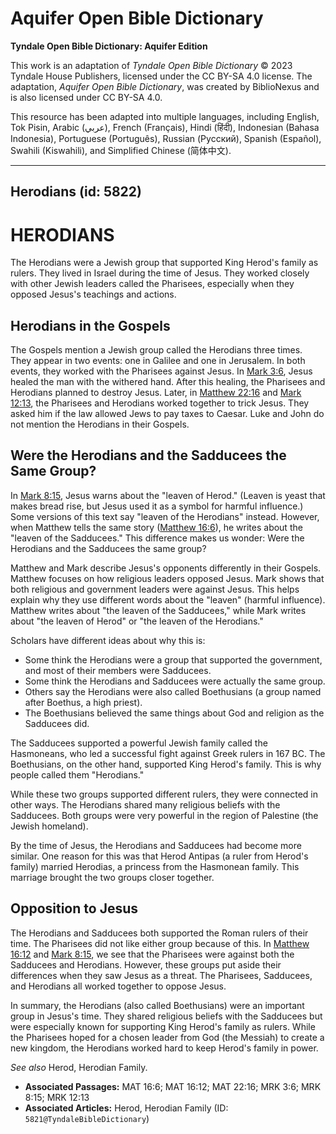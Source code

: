 # Aquifer Open Bible Dictionary

**Tyndale Open Bible Dictionary: Aquifer Edition**

This work is an adaptation of *Tyndale Open Bible Dictionary* © 2023 Tyndale House Publishers, licensed under the CC BY\-SA 4\.0 license. The adaptation, *Aquifer Open Bible Dictionary*, was created by BiblioNexus and is also licensed under CC BY\-SA 4\.0\.

This resource has been adapted into multiple languages, including English, Tok Pisin, Arabic (عربي), French (Français), Hindi (हिंदी), Indonesian (Bahasa Indonesia), Portuguese (Português), Russian (Русский), Spanish (Español), Swahili (Kiswahili), and Simplified Chinese (简体中文).



--------------------------------

## Herodians (id: 5822)

HERODIANS
=========

The Herodians were a Jewish group that supported King Herod's family as rulers. They lived in Israel during the time of Jesus. They worked closely with other Jewish leaders called the Pharisees, especially when they opposed Jesus's teachings and actions.

Herodians in the Gospels
------------------------

The Gospels mention a Jewish group called the Herodians three times. They appear in two events: one in Galilee and one in Jerusalem. In both events, they worked with the Pharisees against Jesus. In [Mark 3:6](https://ref.ly/Mark3:6), Jesus healed the man with the withered hand. After this healing, the Pharisees and Herodians planned to destroy Jesus. Later, in [Matthew 22:16](https://ref.ly/Matt22:16) and [Mark 12:13](https://ref.ly/Mark12:13), the Pharisees and Herodians worked together to trick Jesus. They asked him if the law allowed Jews to pay taxes to Caesar. Luke and John do not mention the Herodians in their Gospels.

Were the Herodians and the Sadducees the Same Group?
----------------------------------------------------

In [Mark 8:15](https://ref.ly/Mark8:15), Jesus warns about the "leaven of Herod." (Leaven is yeast that makes bread rise, but Jesus used it as a symbol for harmful influence.) Some versions of this text say "leaven of the Herodians" instead. However, when Matthew tells the same story ([Matthew 16:6](https://ref.ly/Matt16:6)), he writes about the "leaven of the Sadducees." This difference makes us wonder: Were the Herodians and the Sadducees the same group?

Matthew and Mark describe Jesus's opponents differently in their Gospels. Matthew focuses on how religious leaders opposed Jesus. Mark shows that both religious and government leaders were against Jesus. This helps explain why they use different words about the "leaven" (harmful influence). Matthew writes about "the leaven of the Sadducees," while Mark writes about "the leaven of Herod" or "the leaven of the Herodians."

Scholars have different ideas about why this is:

* Some think the Herodians were a group that supported the government, and most of their members were Sadducees.
* Some think the Herodians and Sadducees were actually the same group.
* Others say the Herodians were also called Boethusians (a group named after Boethus, a high priest).
* The Boethusians believed the same things about God and religion as the Sadducees did.

The Sadducees supported a powerful Jewish family called the Hasmoneans, who led a successful fight against Greek rulers in 167 BC. The Boethusians, on the other hand, supported King Herod's family. This is why people called them "Herodians."

While these two groups supported different rulers, they were connected in other ways. The Herodians shared many religious beliefs with the Sadducees. Both groups were very powerful in the region of Palestine (the Jewish homeland).

By the time of Jesus, the Herodians and Sadducees had become more similar. One reason for this was that Herod Antipas (a ruler from Herod's family) married Herodias, a princess from the Hasmonean family. This marriage brought the two groups closer together.

Opposition to Jesus
-------------------

The Herodians and Sadducees both supported the Roman rulers of their time. The Pharisees did not like either group because of this. In [Matthew 16:12](https://ref.ly/Matt16:12) and [Mark 8:15](https://ref.ly/Mark8:15), we see that the Pharisees were against both the Sadducees and Herodians. However, these groups put aside their differences when they saw Jesus as a threat. The Pharisees, Sadducees, and Herodians all worked together to oppose Jesus.

In summary, the Herodians (also called Boethusians) were an important group in Jesus's time. They shared religious beliefs with the Sadducees but were especially known for supporting King Herod's family as rulers. While the Pharisees hoped for a chosen leader from God (the Messiah) to create a new kingdom, the Herodians worked hard to keep Herod's family in power.

*See also* Herod, Herodian Family.

* **Associated Passages:** MAT 16:6; MAT 16:12; MAT 22:16; MRK 3:6; MRK 8:15; MRK 12:13
* **Associated Articles:** Herod, Herodian Family (ID: `5821@TyndaleBibleDictionary`)

